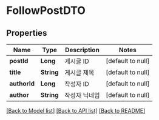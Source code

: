 # FollowPostDTO

## Properties

| Name         | Type       | Description | Notes             |
|--------------|------------|-------------|-------------------|
| **postId**   | **Long**   | 게시글 ID      | [default to null] |
| **title**    | **String** | 게시글 제목      | [default to null] |
| **authorId** | **Long**   | 작성자 ID      | [default to null] |
| **author**   | **String** | 작성자 닉네임     | [default to null] |

[[Back to Model list]](../API#documentation-for-models) [[Back to API list]](../API#documentation-for-api-endpoints) [[Back to README]](../API)

